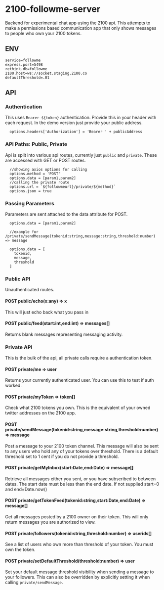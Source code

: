 # 2100-followme-server
Backend for experimental chat app using the 2100 api. This attempts to make a permissions
based communication app that only shows messages to people who own your 2100 tokens. 

## ENV

```
service=followme
express.port=5498
rethink.db=followme
2100.host=ws://socket.staging.2100.co
defaultThreshold=.01
```

## API
### Authentication
This uses `Bearer ${token}` authentication. Provide this in your header with each
request. In the demo version just provide your public address.

```
  options.headers['Authorization'] = 'Bearer ' + publicAddress
```
### API Paths: Public, Private
Api is split into various api routes, currently just `public` and `private`. These are accessed
with GET or POST routes.
```
  //showing axios options for calling 
  options.method = 'POST'
  options.data = [param1,param2]
  //calling the private route
  options.url = `${followmeurl}/private/${method}`
  options.json = true

```

### Passing Parameters
Parameters are sent attached to the data attribute for POST. 

```
  options.data = [param1,param2]

  //example for /private/sendMessage(tokenid:string,message:string,threshold:number) => message

  options.data = [
    tokenid,
    message,
    threshold
  ]
```

### Public API
Unauthenticated routes.

#### POST public/echo(x:any) => x
This will just echo back what you pass in

#### POST public/feed(start:int,end:int) => messages[]
Returns blank messages representing messaging activity. 

### Private API
This is the bulk of the api, all private calls require a authentication token.

#### POST private/me => user
Returns your currently authenticated user. You can use this to test if auth worked.

#### POST private/myToken => token[]
Check what 2100 tokens you own. This is the equivalent of your owned twitter addresses on 
the 2100 app. 

#### POST private/sendMessage(tokenid:string,message:string,threshold:number) => message
Post a message to your 2100 token channel. This message will also be sent to any users who
hold any of your tokens over threshold. There is a default threshold set to 1 cent if you 
do not provide a threshold.

#### POST private/getMyInbox(start:Date,end:Date) => message[]
Retrieve all messages either you sent, or you have subscribed to between dates. The start date
must be less than the end date. If not supplied start=0 and end=Date.now()

#### POST private/getTokenFeed(tokenid:string,start:Date,end:Date) => message[]
Get all messages posted by a 2100 owner on their token. This will only return 
messages you are authorized to view.

#### POST private/followers(tokenid:string,threshold:number) => userids[]
See a list of users who own more than threshold of your token. You must own the token.

#### POST private/setDefaultThreshold(threshold:number) => user
Set your default message threshold visibility when sending a message to your followers.
This can also be overridden by explicitly setting it when calling `private/sendMessage`.












